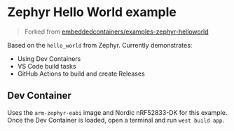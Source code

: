 # Zephyr Hello World example

> Forked from [embeddedcontainers/examples-zephyr-helloworld](https://github.com/embeddedcontainers/examples-zephyr-helloworld)

Based on the `hello_world` from Zephyr. Currently demonstrates:

* Using Dev Containers
* VS Code build tasks
* GitHub Actions to build and create Releases

## Dev Container

Uses the `arm-zephyr-eabi` image and Nordic nRF52833-DK for this example. Once the Dev Container is loaded, open a terminal and run `west build app`.

